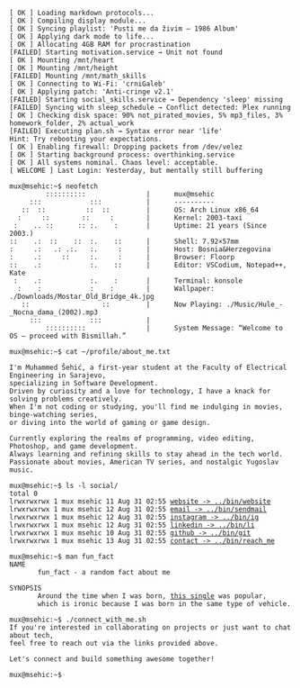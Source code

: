 <pre><code>[ OK ] Loading markdown protocols...  
[ OK ] Compiling display module...  
[ OK ] Syncing playlist: 'Pusti me da živim – 1986 Album'  
[ OK ] Applying dark mode to life...  
[ OK ] Allocating 4GB RAM for procrastination  
[FAILED] Starting motivation.service → Unit not found 
[ OK ] Mounting /mnt/heart
[ OK ] Mounting /mnt/height  
[FAILED] Mounting /mnt/math_skills  
[ OK ] Connecting to Wi-Fi: 'crniGaleb'  
[ OK ] Applying patch: 'Anti-cringe v2.1'  
[FAILED] Starting social_skills.service → Dependency 'sleep' missing 
[FAILED] Syncing with sleep_schedule → Conflict detected: Plex running   
[ OK ] Checking disk space: 90% not_pirated_movies, 5% mp3_files, 3% homework_folder, 2% actual_work
[FAILED] Executing plan.sh → Syntax error near 'life'  
Hint: Try rebooting your expectations.
[ OK ] Enabling firewall: Dropping packets from /dev/velez
[ OK ] Starting background process: overthinking.service  
[ OK ] All systems nominal. Chaos level: acceptable.
[ WELCOME ] Last Login: Yesterday, but mentally still buffering 

mux@msehic:~$ neofetch
         ::::::::::               |      mux@msehic
     :::            :::           |      ----------
   ::  ::          ::  ::         |      OS: Arch Linux x86_64
  :     ::        ::     :        |      Kernel: 2003-taxi
 :    .. ::      :: :.    :       |      Uptime: 21 years (Since 2003.)
::    .:  ::    ::  :.    ::      |      Shell: 7.92×57mm
:     .:   .: .:.   :.     :      |      Host: Bosnia&Herzegovina
:     .:     ::     :.     :      |      Browser: Floorp
::    .:            :.    ::      |      Editor: VSCodium, Notepad++, Kate
 :    .:            :.    :       |      Terminal: konsole 
  :    :            :    :        |      Wallpaper: ./Downloads/Mostar_Old_Bridge_4k.jpg
   ::                  ::         |      Now Playing: ./Music/Hule_-_Nocna_dama_(2002).mp3
     :::            :::           |      
         ::::::::::               |      System Message: “Welcome to OS — proceed with Bismillah.”

mux@msehic:~$ cat ~/profile/about_me.txt
  
I'm Muhammed Šehić, a first-year student at the Faculty of Electrical Engineering in Sarajevo,  
specializing in Software Development.  
Driven by curiosity and a love for technology, I have a knack for solving problems creatively.  
When I'm not coding or studying, you'll find me indulging in movies, binge-watching series,  
or diving into the world of gaming or game design.

Currently exploring the realms of programming, video editing, Photoshop, and game development.  
Always learning and refining skills to stay ahead in the tech world.  
Passionate about movies, American TV series, and nostalgic Yugoslav music.

mux@msehic:~$ ls -l social/
total 0
lrwxrwxrwx 1 mux msehic 11 Aug 31 02:55 <a href="https://msehic.com/">website -> ../bin/website</a>
lrwxrwxrwx 1 mux msehic 12 Aug 31 02:55 <a href="mailto:sehicmuhammed7@proton.me">email -> ../bin/sendmail</a>
lrwxrwxrwx 1 mux msehic 12 Aug 31 02:55 <a href="https://www.instagram.com/m.shc28/">instagram -> ../bin/ig</a>
lrwxrwxrwx 1 mux msehic 12 Aug 31 02:55 <a href="https://www.linkedin.com/in/muhammed-šehić-31a7b6175/">linkedin -> ../bin/li</a>
lrwxrwxrwx 1 mux msehic 10 Aug 31 02:55 <a href="https://github.com/MuxBH28">github -> ../bin/git</a>
lrwxrwxrwx 1 mux msehic 13 Aug 31 02:55 <a href="https://msehic.com/contact">contact -> ../bin/reach_me</a>

mux@msehic:~$ man fun_fact
NAME
       fun_fact - a random fact about me

SYNOPSIS
       Around the time when I was born, <a href="https://youtu.be/4XvoXmcmVyQ">this single</a> was popular, 
       which is ironic because I was born in the same type of vehicle.

mux@msehic:~$ ./connect_with_me.sh
If you're interested in collaborating on projects or just want to chat about tech, 
feel free to reach out via the links provided above.

Let's connect and build something awesome together!

mux@msehic:~$ 
</code></pre>
